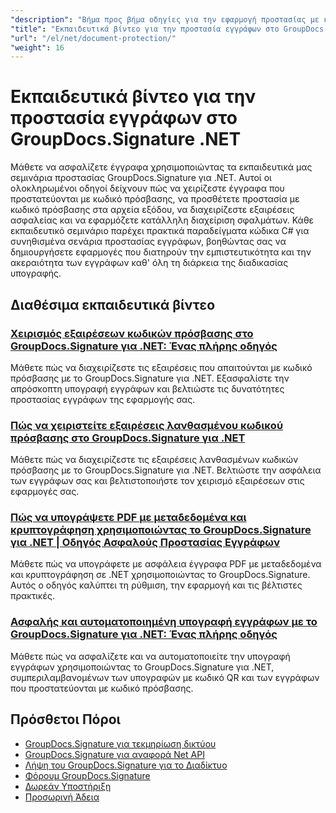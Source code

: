 ```yaml
---
"description": "Βήμα προς βήμα οδηγίες για την εφαρμογή προστασίας με κωδικό πρόσβασης, κρυπτογράφησης και λειτουργιών ασφαλείας με το GroupDocs.Signature για .NET."
"title": "Εκπαιδευτικά βίντεο για την προστασία εγγράφων στο GroupDocs.Signature .NET"
"url": "/el/net/document-protection/"
"weight": 16
---
```


# Εκπαιδευτικά βίντεο για την προστασία εγγράφων στο GroupDocs.Signature .NET

Μάθετε να ασφαλίζετε έγγραφα χρησιμοποιώντας τα εκπαιδευτικά μας σεμινάρια προστασίας GroupDocs.Signature για .NET. Αυτοί οι ολοκληρωμένοι οδηγοί δείχνουν πώς να χειρίζεστε έγγραφα που προστατεύονται με κωδικό πρόσβασης, να προσθέτετε προστασία με κωδικό πρόσβασης στα αρχεία εξόδου, να διαχειρίζεστε εξαιρέσεις ασφαλείας και να εφαρμόζετε κατάλληλη διαχείριση σφαλμάτων. Κάθε εκπαιδευτικό σεμινάριο παρέχει πρακτικά παραδείγματα κώδικα C# για συνηθισμένα σενάρια προστασίας εγγράφων, βοηθώντας σας να δημιουργήσετε εφαρμογές που διατηρούν την εμπιστευτικότητα και την ακεραιότητα των εγγράφων καθ' όλη τη διάρκεια της διαδικασίας υπογραφής.

## Διαθέσιμα εκπαιδευτικά βίντεο

### [Χειρισμός εξαιρέσεων κωδικών πρόσβασης στο GroupDocs.Signature για .NET: Ένας πλήρης οδηγός](./handling-password-exceptions-groupdocs-signature-net/)
Μάθετε πώς να διαχειρίζεστε τις εξαιρέσεις που απαιτούνται με κωδικό πρόσβασης με το GroupDocs.Signature για .NET. Εξασφαλίστε την απρόσκοπτη υπογραφή εγγράφων και βελτιώστε τις δυνατότητες προστασίας εγγράφων της εφαρμογής σας.

### [Πώς να χειριστείτε εξαιρέσεις λανθασμένου κωδικού πρόσβασης στο GroupDocs.Signature για .NET](./handle-incorrect-password-groupdocs-signature-net/)
Μάθετε πώς να διαχειρίζεστε τις εξαιρέσεις λανθασμένων κωδικών πρόσβασης με το GroupDocs.Signature για .NET. Βελτιώστε την ασφάλεια των εγγράφων σας και βελτιστοποιήστε τον χειρισμό εξαιρέσεων στις εφαρμογές σας.

### [Πώς να υπογράψετε PDF με μεταδεδομένα και κρυπτογράφηση χρησιμοποιώντας το GroupDocs.Signature για .NET | Οδηγός Ασφαλούς Προστασίας Εγγράφων](./sign-pdfs-metadata-encryption-groupdocs-dotnet/)
Μάθετε πώς να υπογράφετε με ασφάλεια έγγραφα PDF με μεταδεδομένα και κρυπτογράφηση σε .NET χρησιμοποιώντας το GroupDocs.Signature. Αυτός ο οδηγός καλύπτει τη ρύθμιση, την εφαρμογή και τις βέλτιστες πρακτικές.

### [Ασφαλής και αυτοματοποιημένη υπογραφή εγγράφων με το GroupDocs.Signature για .NET: Ένας πλήρης οδηγός](./groupdocs-signature-net-document-security-automation/)
Μάθετε πώς να ασφαλίζετε και να αυτοματοποιείτε την υπογραφή εγγράφων χρησιμοποιώντας το GroupDocs.Signature για .NET, συμπεριλαμβανομένων των υπογραφών με κωδικό QR και των εγγράφων που προστατεύονται με κωδικό πρόσβασης.

## Πρόσθετοι Πόροι

- [GroupDocs.Signature για τεκμηρίωση δικτύου](https://docs.groupdocs.com/signature/net/)
- [GroupDocs.Signature για αναφορά Net API](https://reference.groupdocs.com/signature/net/)
- [Λήψη του GroupDocs.Signature για το Διαδίκτυο](https://releases.groupdocs.com/signature/net/)
- [Φόρουμ GroupDocs.Signature](https://forum.groupdocs.com/c/signature)
- [Δωρεάν Υποστήριξη](https://forum.groupdocs.com/)
- [Προσωρινή Άδεια](https://purchase.groupdocs.com/temporary-license/)
